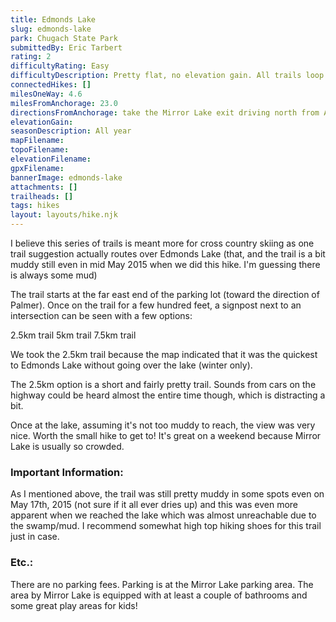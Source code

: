 ```yaml
---
title: Edmonds Lake
slug: edmonds-lake
park: Chugach State Park
submittedBy: Eric Tarbert
rating: 2
difficultyRating: Easy
difficultyDescription: Pretty flat, no elevation gain. All trails loop back to parking lot.
connectedHikes: []
milesOneWay: 4.6
milesFromAnchorage: 23.0
directionsFromAnchorage: take the Mirror Lake exit driving north from Anchorage. The parking lot for the trailhead is the first on the left.
elevationGain: 
seasonDescription: All year
mapFilename: 
topoFilename: 
elevationFilename: 
gpxFilename: 
bannerImage: edmonds-lake
attachments: []
trailheads: []
tags: hikes
layout: layouts/hike.njk
---
```

I believe this series of trails is meant more for cross country skiing as one trail suggestion actually routes over Edmonds Lake (that, and the trail is a bit muddy still even in mid May 2015 when we did this hike. I'm guessing there is always some mud)

The trail starts at the far east end of the parking lot (toward the direction of Palmer). Once on the trail for a few hundred feet, a signpost next to an intersection can be seen with a few options:

2.5km trail
5km trail
7.5km trail

We took the 2.5km trail because the map indicated that it was the quickest to Edmonds Lake without going over the lake (winter only).

The 2.5km option is a short and fairly pretty trail. Sounds from cars on the highway could be heard almost the entire time though, which is distracting a bit.

Once at the lake, assuming it's not too muddy to reach, the view was very nice. Worth the small hike to get to! It's great on a weekend because Mirror Lake is usually so crowded.

### Important Information:

As I mentioned above, the trail was still pretty muddy in some spots even on May 17th, 2015 (not sure if it all ever dries up) and this was even more apparent when we reached the lake which was almost unreachable due to the swamp/mud. I recommend somewhat high top hiking shoes for this trail just in case.

### Etc.:

There are no parking fees. Parking is at the Mirror Lake parking area. The area by Mirror Lake is equipped with at least a couple of bathrooms and some great play areas for kids!